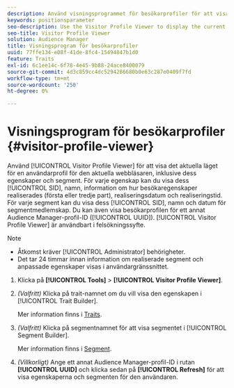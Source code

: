 ```yaml
---
description: Använd visningsprogrammet för besökarprofiler för att visa det aktuella läget för en användarprofil för den aktuella webbläsaren, inklusive dess egenskaper och segment. För varje trait kan du visa dess SID, namn, information om hur besökaregenskaper realiserades (första eller tredje part), realiseringstidpunkten och frekvensen för realiseringar. För varje segment kan du visa dess SID, namn och datum för segmentmedlemskapet. Du kan även visa besökarprofilen för ett annat Audience Manager profil-ID (UUID). Visningsprogrammet för besökarprofiler är användbart i felsökningssyfte.
keywords: positionsparameter
seo-description: Use the Visitor Profile Viewer to display the current state of a user profile for the current browser, including its traits and segments. For each trait, you can view its SID, name, details about how visitor traits were realized (first- or third-party), the realization date, and the frequency of realizations. For each segment, you can view its SID, name, and the segment membership date. You can also view the visitor profile for another Audience Manager profile ID (UUID). The Visitor Profile Viewer is helpful for troubleshooting purposes.
seo-title: Visitor Profile Viewer
solution: Audience Manager
title: Visningsprogram för besökarprofiler
uuid: 77ffe134-e08f-41de-8fc4-15494847b1d0
feature: Traits
exl-id: 6c1ee14c-6f78-4e45-9b88-24ace8400079
source-git-commit: 4d3c859cc4dc5294286680b0e63c287e0409f7fd
workflow-type: tm+mt
source-wordcount: '250'
ht-degree: 0%

---
```


# Visningsprogram för besökarprofiler {#visitor-profile-viewer}

Använd [!UICONTROL Visitor Profile Viewer] för att visa det aktuella läget för en användarprofil för den aktuella webbläsaren, inklusive dess egenskaper och segment. För varje egenskap kan du visa dess [!UICONTROL SID], namn, information om hur besökaregenskaper realiserades (första eller tredje part), realiseringsdatum och realiseringstid. För varje segment kan du visa dess [!UICONTROL SID], namn och datum för segmentmedlemskap. Du kan även visa besökarprofilen för ett annat Audience Manager-profil-ID ([!UICONTROL UUID]). [!UICONTROL Visitor Profile Viewer] är användbart i felsökningssyfte.

>[!NOTE]
>
>* Åtkomst kräver [!UICONTROL Administrator] behörigheter.
>* Det tar 24 timmar innan information om realiserade segment och anpassade egenskaper visas i användargränssnittet.

<!-- 
Traits that are not part of a segment will not appear in the
<span class="wintitle"> Visitor Profile Viewer</span>.
-->

1. Klicka på **[!UICONTROL Tools]** > **[!UICONTROL Visitor Profile Viewer]**.

1. *(Valfritt)* Klicka på trait-namnet om du vill visa den egenskapen i [!UICONTROL Trait Builder].

   Mer information finns i [Traits](../features/traits/trait-details-page.md).

1. *(Valfritt)* Klicka på segmentnamnet för att visa segmentet i [!UICONTROL Segment Builder].

   Mer information finns i [Segment](../features/segments/segments-purpose.md).

1. *(Villkorligt)* Ange ett annat Audience Manager-profil-ID i rutan **[!UICONTROL UUID]** och klicka sedan på **[!UICONTROL Refresh]** för att visa egenskaperna och segmenten för den användaren.
